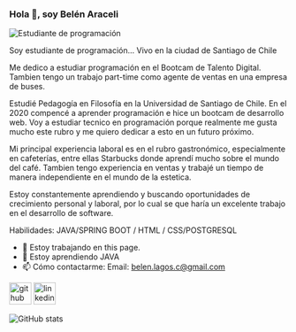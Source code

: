 ### Hola 👋, soy Belén Araceli
![Estudiante de programación](https://github.com/BelenAraceliLagos)

Soy estudiante de programación... Vivo en la ciudad de Santiago de Chile

Me dedico a estudiar programación en el Bootcam de Talento Digital. Tambien tengo un trabajo part-time como agente de ventas en una empresa de buses.

Estudié Pedagogía en Filosofía en la Universidad de Santiago de Chile. En el 2020 compencé a aprender programación e hice un bootcam de desarrollo web. Voy a estudiar tecnico en programación porque realmente me gusta mucho este rubro y me quiero dedicar a esto en un futuro próximo.

Mi principal experiencia laboral es en el rubro gastronómico, especialmente en cafeterías, entre ellas Starbucks donde aprendí mucho sobre el mundo del café. Tambien tengo experiencia en ventas y trabajé un tiempo de manera independiente en el mundo de la estetica.

Estoy constantemente aprendiendo y buscando oportunidades de crecimiento personal y laboral, por lo cual se que haría un excelente trabajo en el desarrollo de software.


Habilidades: JAVA/SPRING BOOT / HTML / CSS/POSTGRESQL

- 🔭 Estoy trabajando en this page. 
- 🌱 Estoy aprendiendo JAVA 
- 📫 Cómo contactarme: Email: belen.lagos.c@gmail.com 


[<img src='https://cdn.jsdelivr.net/npm/simple-icons@3.0.1/icons/github.svg' alt='github' height='40'>](https://github.com/BelenAraceliLagos)  [<img src='https://cdn.jsdelivr.net/npm/simple-icons@3.0.1/icons/linkedin.svg' alt='linkedin' height='40'>](https://www.linkedin.com/in/https://www.linkedin.com/in/belen-lagos-1990programacion//)  

![GitHub stats](https://github-readme-stats.vercel.app/api?username=BelenAraceliLagos&show_icons=true)  

